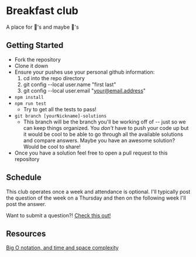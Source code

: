 # Breakfast club

A place for 🍩's and maybe 🍰's

## Getting Started

- Fork the repository
- Clone it down
- Ensure your pushes use your personal github information:
  1. cd into the repo directory
  1. git config --local user.name "first last"
  1. git config --local user.email "your@email.address"
- `npm install`
- `npm run test`
  - Try to get all the tests to pass!
- `git branch [yourNickname]-solutions`
  - This branch will be the branch you'll be working off of -- just so we can keep things organized. You *don't* have to push your code up but it would be cool to be able to go through all the available solutions and compare answers. Maybe you have an awesome solution? Would be cool to share!
- Once you have a solution feel free to open a pull request to this repository

## Schedule

This club operates once a week and attendance is optional. I'll typically post the question of the week on a Thursday and then on the following week I'll post the answer.

Want to submit a question?! [Check this out!](https://github.com/jasonly/breakfast-club/issues/9)

## Resources

[Big O notation, and time and space complexity](https://www.interviewcake.com/article/javascript/big-o-notation-time-and-space-complexity)
